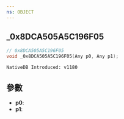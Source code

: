 ```yaml
---
ns: OBJECT
---
```

## _0x8DCA505A5C196F05

```c
// 0x8DCA505A5C196F05
void _0x8DCA505A5C196F05(Any p0, Any p1);
```

```
NativeDB Introduced: v1180
```

## 參數
* **p0**:
* **p1**:
